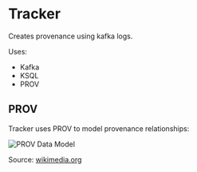 # Tracker
Creates provenance using kafka logs.

Uses:
- Kafka
- KSQL
- PROV

## PROV
Tracker uses PROV to model provenance relationships:

![PROV Data Model](https://upload.wikimedia.org/wikipedia/commons/thumb/7/7f/W3C_PROV_Data_Model.svg/1000px-W3C_PROV_Data_Model.svg.png "source: wikimedia.org")

Source: [wikimedia.org](https://upload.wikimedia.org/wikipedia/commons/thumb/7/7f/W3C_PROV_Data_Model.svg/1000px-W3C_PROV_Data_Model.svg.png)
